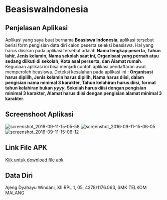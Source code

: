 # BeasiswaIndonesia
## Penjelasan Aplikasi
Aplikasi yang saya buat bernama **Beasiswa Indonesia**, aplikasi tersebut berisi form pengisian data diri calon peserta seleksi beasiswa. Hal yang harus diisikan pada aplikasi tersebut adalah **Nama lengkap peserta, Tahun lahir, Jenis kelamin, Nama sekolah saat ini, Organisasi yang pernah atau sedang diikuti di sekolah, Kota asal perserta, dan Alamat rumah**. Kegunaan aplikasi ini bisa menjadi contoh aplikasi pendaftaran awal memperoleh beasiswa. Deteksi kesalahan pada aplikasi ini : **Organisasi harus dipilih, Jenis kelamin harus dipilih, Nama harus diisi, dalam pengisian nama minimal 3 karakter, Tahun kelahiran harus diisi, format tahun kelahiran bukan *yyyy*, Sekolah harus diisi dengan pengisian minimal 3 karakter, Alamat harus diisi dengan pengisian alamat minimal 3 karakter**.
## Screenshoot Aplikasi
![screenshot_2016-09-11-15-05-58](https://cloud.githubusercontent.com/assets/22089579/18416108/51a1cefe-7834-11e6-8192-f9a20fa51068.png)     ![screenshot_2016-09-11-15-06-05](https://cloud.githubusercontent.com/assets/22089579/18416121/ed6beee6-7834-11e6-9427-c078861c67ce.png)      ![screenshot_2016-09-11-15-06-12](https://cloud.githubusercontent.com/assets/22089579/18416126/0887a274-7835-11e6-9c34-5d921152e485.png)
## Link File APK
[Klik untuk download file apk](https://docs.google.com/uc?export=download&id=0B0UiN5RnkfJfYVNtSTZ6VThiTDg)
## Data Diri
Ajeng Dyahayu Windani, XII RPL 1, 05, 4278/1176.063, SMK TELKOM MALANG
